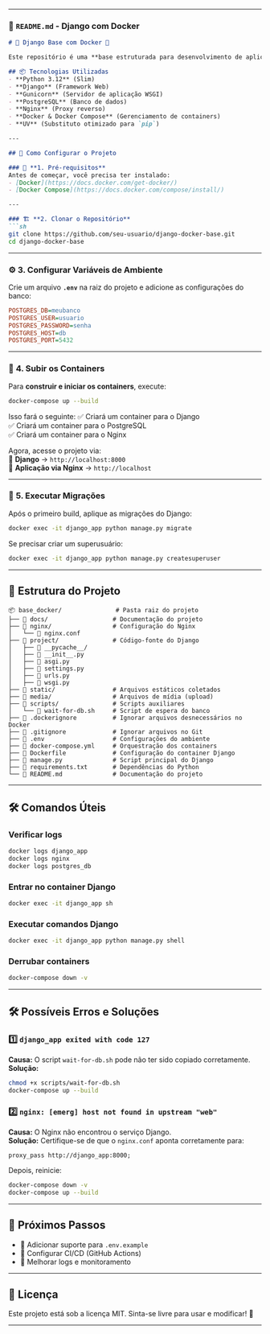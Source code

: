 
---

### 📌 **`README.md` - Django com Docker**
```md
# 🐍 Django Base com Docker 🚀

Este repositório é uma **base estruturada para desenvolvimento de aplicações Django** utilizando **Docker e PostgreSQL**. Ele fornece um ambiente completo e pronto para iniciar novos projetos.

## 📦 Tecnologias Utilizadas
- **Python 3.12** (Slim)
- **Django** (Framework Web)
- **Gunicorn** (Servidor de aplicação WSGI)
- **PostgreSQL** (Banco de dados)
- **Nginx** (Proxy reverso)
- **Docker & Docker Compose** (Gerenciamento de containers)
- **UV** (Substituto otimizado para `pip`)

---

## 🚀 Como Configurar o Projeto

### 🔧 **1. Pré-requisitos**
Antes de começar, você precisa ter instalado:
- [Docker](https://docs.docker.com/get-docker/)
- [Docker Compose](https://docs.docker.com/compose/install/)

---

### 🏗 **2. Clonar o Repositório**
```sh
git clone https://github.com/seu-usuario/django-docker-base.git
cd django-docker-base
```

---

### ⚙️ **3. Configurar Variáveis de Ambiente**
Crie um arquivo **`.env`** na raiz do projeto e adicione as configurações do banco:

```ini
POSTGRES_DB=meubanco
POSTGRES_USER=usuario
POSTGRES_PASSWORD=senha
POSTGRES_HOST=db
POSTGRES_PORT=5432
```

---

### 🐳 **4. Subir os Containers**
Para **construir e iniciar os containers**, execute:
```sh
docker-compose up --build
```
Isso fará o seguinte:
✅ Criará um container para o Django  
✅ Criará um container para o PostgreSQL  
✅ Criará um container para o Nginx  

Agora, acesse o projeto via:  
📌 **Django** → `http://localhost:8000`  
📌 **Aplicação via Nginx** → `http://localhost`

---

### 📜 **5. Executar Migrações**
Após o primeiro build, aplique as migrações do Django:
```sh
docker exec -it django_app python manage.py migrate
```

Se precisar criar um superusuário:
```sh
docker exec -it django_app python manage.py createsuperuser
```

---

## 📂 Estrutura do Projeto

```
📦 base_docker/               # Pasta raiz do projeto
├── 📂 docs/                  # Documentação do projeto
├── 📂 nginx/                 # Configuração do Nginx
│   └── 📄 nginx.conf
├── 📂 project/               # Código-fonte do Django
│   ├── 📂 __pycache__/
│   ├── 📄 __init__.py
│   ├── 📄 asgi.py
│   ├── 📄 settings.py
│   ├── 📄 urls.py
│   ├── 📄 wsgi.py
├── 📂 static/                # Arquivos estáticos coletados
├── 📂 media/                 # Arquivos de mídia (upload)
├── 📂 scripts/               # Scripts auxiliares
│   └── 📄 wait-for-db.sh     # Script de espera do banco
├── 📄 .dockerignore          # Ignorar arquivos desnecessários no Docker
├── 📄 .gitignore             # Ignorar arquivos no Git
├── 📄 .env                   # Configurações do ambiente
├── 📄 docker-compose.yml     # Orquestração dos containers
├── 📄 Dockerfile             # Configuração do container Django
├── 📄 manage.py              # Script principal do Django
├── 📄 requirements.txt       # Dependências do Python
└── 📄 README.md              # Documentação do projeto

```

---

## 🛠 Comandos Úteis

### **Verificar logs**
```sh
docker logs django_app
docker logs nginx
docker logs postgres_db
```

### **Entrar no container Django**
```sh
docker exec -it django_app sh
```

### **Executar comandos Django**
```sh
docker exec -it django_app python manage.py shell
```

### **Derrubar containers**
```sh
docker-compose down -v
```

---

## 🛠 Possíveis Erros e Soluções

### **1️⃣ `django_app exited with code 127`**
**Causa:** O script `wait-for-db.sh` pode não ter sido copiado corretamente.  
**Solução:**
```sh
chmod +x scripts/wait-for-db.sh
docker-compose up --build
```

### **2️⃣ `nginx: [emerg] host not found in upstream "web"`**
**Causa:** O Nginx não encontrou o serviço Django.  
**Solução:** Certifique-se de que o `nginx.conf` aponta corretamente para:
```nginx
proxy_pass http://django_app:8000;
```
Depois, reinicie:
```sh
docker-compose down -v
docker-compose up --build
```

---

## 🎯 Próximos Passos
- 📌 Adicionar suporte para `.env.example`
- 📌 Configurar CI/CD (GitHub Actions)
- 📌 Melhorar logs e monitoramento

---

## 📜 Licença
Este projeto está sob a licença MIT. Sinta-se livre para usar e modificar! 🚀

---